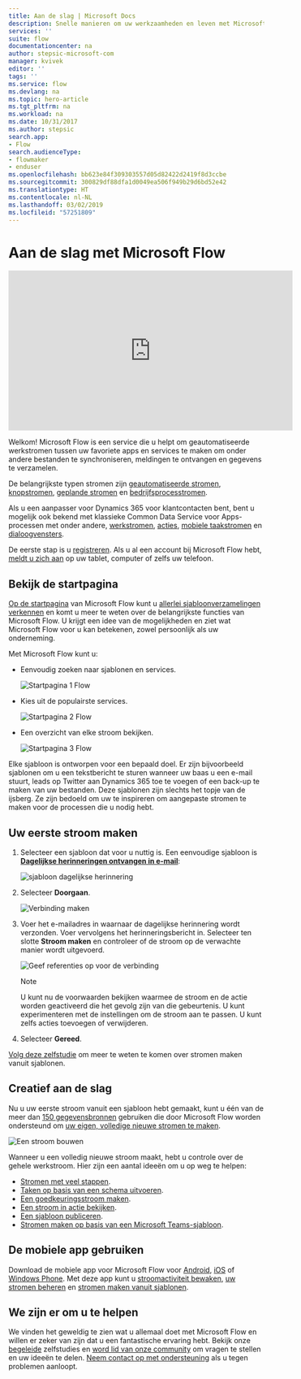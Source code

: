 ```yaml
---
title: Aan de slag | Microsoft Docs
description: Snelle manieren om uw werkzaamheden en leven met Microsoft Flow te automatiseren
services: ''
suite: flow
documentationcenter: na
author: stepsic-microsoft-com
manager: kvivek
editor: ''
tags: ''
ms.service: flow
ms.devlang: na
ms.topic: hero-article
ms.tgt_pltfrm: na
ms.workload: na
ms.date: 10/31/2017
ms.author: stepsic
search.app:
- Flow
search.audienceType:
- flowmaker
- enduser
ms.openlocfilehash: bb623e84f309303557d05d82422d2419f8d3ccbe
ms.sourcegitcommit: 300829df88dfa1d0049ea506f949b29d6bd52e42
ms.translationtype: HT
ms.contentlocale: nl-NL
ms.lasthandoff: 03/02/2019
ms.locfileid: "57251809"
---
```

# <a name="get-started-with-microsoft-flow"></a>Aan de slag met Microsoft Flow #

<iframe width="560" height="315" src="https://www.youtube.com/embed/iMteXfAvDSE?list=PL8nfc9haGeb55I9wL9QnWyHp3ctU2_ThF" frameborder="0" allowfullscreen></iframe>

Welkom! Microsoft Flow is een service die u helpt om geautomatiseerde werkstromen tussen uw favoriete apps en services te maken om onder andere bestanden te synchroniseren, meldingen te ontvangen en gegevens te verzamelen.

De belangrijkste typen stromen zijn [geautomatiseerde stromen](get-started-logic-flow.md), [knopstromen](introduction-to-button-flows.md), [geplande stromen](run-scheduled-tasks.md) en [bedrijfsprocesstromen](business-process-flows-overview.md).

Als u een aanpasser voor Dynamics 365 voor klantcontacten bent, bent u mogelijk ook bekend met klassieke Common Data Service voor Apps-processen met onder andere, [werkstromen](configure-workflow-steps.md), [acties](create-actions.md), [mobiele taakstromen](create-mobile-task-flow.md) en [dialoogvensters](use-cds-for-apps-dialogs.md).

De eerste stap is u [registreren](sign-up-sign-in.md). Als u al een account bij Microsoft Flow hebt, [meldt u zich aan](https://flow.microsoft.com/signin) op uw tablet, computer of zelfs uw telefoon.

## <a name="check-out-the-start-page"></a>Bekijk de startpagina ##

[Op de startpagina](https://flow.microsoft.com) van Microsoft Flow kunt u [allerlei sjabloonverzamelingen verkennen](https://flow.microsoft.com/templates) en komt u meer te weten over de belangrijkste functies van Microsoft Flow. U krijgt een idee van de mogelijkheden en ziet wat Microsoft Flow voor u kan betekenen, zowel persoonlijk als uw onderneming.

Met Microsoft Flow kunt u:

- Eenvoudig zoeken naar sjablonen en services.

    ![Startpagina 1 Flow](./media/getting-started/flowhome1.png)

- Kies uit de populairste services.

    ![Startpagina 2 Flow](./media/getting-started/flowhome2.png)

- Een overzicht van elke stroom bekijken.

    ![Startpagina 3 Flow](./media/getting-started/flowhome3.png)

Elke sjabloon is ontworpen voor een bepaald doel. Er zijn bijvoorbeeld sjablonen om u een tekstbericht te sturen wanneer uw baas u een e-mail stuurt, leads op Twitter aan Dynamics 365 toe te voegen of een back-up te maken van uw bestanden. Deze sjablonen zijn slechts het topje van de ijsberg. Ze zijn bedoeld om uw te inspireren om aangepaste stromen te maken voor de processen die u nodig hebt.

## <a name="create-your-first-flow"></a>Uw eerste stroom maken ##

1. Selecteer een sjabloon dat voor u nuttig is. Een eenvoudige sjabloon is [**Dagelijkse herinneringen ontvangen in e-mail**](https://flow.microsoft.com/galleries/public/templates/45a3399aa29345308f08b6db0a9c85b9/):

    ![sjabloon dagelijkse herinnering](./media/getting-started/template-details.png)

1. Selecteer **Doorgaan**.

    ![Verbinding maken](./media/getting-started/create-connection.png)

1. Voer het e-mailadres in waarnaar de dagelijkse herinnering wordt verzonden. Voer vervolgens het herinneringsbericht in. Selecteer ten slotte **Stroom maken** en controleer of de stroom op de verwachte manier wordt uitgevoerd.

    ![Geef referenties op voor de verbinding](./media/getting-started/configure-email-details.png)

    > [!NOTE]
    > U kunt nu de voorwaarden bekijken waarmee de stroom en de actie worden geactiveerd die het gevolg zijn van die gebeurtenis. U kunt experimenteren met de instellingen om de stroom aan te passen. U kunt zelfs acties toevoegen of verwijderen.

1. Selecteer **Gereed**.

[Volg deze zelfstudie](get-started-logic-template.md) om meer te weten te komen over stromen maken vanuit sjablonen.

## <a name="get-creative"></a>Creatief aan de slag ##

Nu u uw eerste stroom vanuit een sjabloon hebt gemaakt, kunt u één van de meer dan [150 gegevensbronnen](https://flow.microsoft.com/connectors/) gebruiken die door Microsoft Flow worden ondersteund om [uw eigen, volledige nieuwe stromen te maken](get-started-logic-flow.md).

![Een stroom bouwen](./media/getting-started/build-a-flow.png)

Wanneer u een volledig nieuwe stroom maakt, hebt u controle over de gehele werkstroom. Hier zijn een aantal ideeën om u op weg te helpen:

- [Stromen met veel stappen](multi-step-logic-flow.md).
- [Taken op basis van een schema uitvoeren](run-scheduled-tasks.md).
- [Een goedkeuringsstroom maken](wait-for-approvals.md).
- [Een stroom in actie bekijken](see-a-flow-run.md).
- [Een sjabloon publiceren](publish-a-template.md).
- [Stromen maken op basis van een Microsoft Teams-sjabloon](https://flow.microsoft.com/connectors/shared_teams/microsoft-teams/).

## <a name="use-the-mobile-app"></a>De mobiele app gebruiken ##

Download de mobiele app voor Microsoft Flow voor [Android](https://aka.ms/flowmobiledocsandroid), [iOS](https://aka.ms/flowmobiledocsios) of [Windows Phone](https://aka.ms/flowmobilewindows). Met deze app kunt u [stroomactiviteit bewaken](mobile-monitor-activity.md), [uw stromen beheren](mobile-manage-flows.md) en [stromen maken vanuit sjablonen](mobile-create-flow.md).

## <a name="were-here-to-help"></a>We zijn er om u te helpen ##

We vinden het geweldig te zien wat u allemaal doet met Microsoft Flow en willen er zeker van zijn dat u een fantastische ervaring hebt. Bekijk onze [begeleide](https://flow.microsoft.com/guided-learning/) zelfstudies en [word lid van onze community](http://go.microsoft.com/fwlink/?LinkID=787467) om vragen te stellen en uw ideeën te delen. [Neem contact op met ondersteuning](http://go.microsoft.com/fwlink/?LinkID=787479) als u tegen problemen aanloopt.
